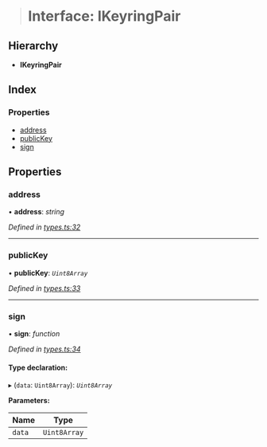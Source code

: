 > # Interface: IKeyringPair

## Hierarchy

* **IKeyringPair**

## Index

### Properties

* [address](_types_.ikeyringpair.md#address)
* [publicKey](_types_.ikeyringpair.md#publickey)
* [sign](_types_.ikeyringpair.md#sign)

## Properties

###  address

• **address**: *string*

*Defined in [types.ts:32](https://github.com/polkadot-js/api/blob/c90a4ba/packages/types/src/types.ts#L32)*

___

###  publicKey

• **publicKey**: *`Uint8Array`*

*Defined in [types.ts:33](https://github.com/polkadot-js/api/blob/c90a4ba/packages/types/src/types.ts#L33)*

___

###  sign

• **sign**: *function*

*Defined in [types.ts:34](https://github.com/polkadot-js/api/blob/c90a4ba/packages/types/src/types.ts#L34)*

#### Type declaration:

▸ (`data`: `Uint8Array`): *`Uint8Array`*

**Parameters:**

Name | Type |
------ | ------ |
`data` | `Uint8Array` |